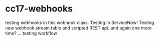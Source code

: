 # cc17-webhooks
testing webhooks in this webhook class.
Testing in ServiceNow!
Testing new webhook stream table and scripted REST api.
and again
one more time?
...
testing workflow
